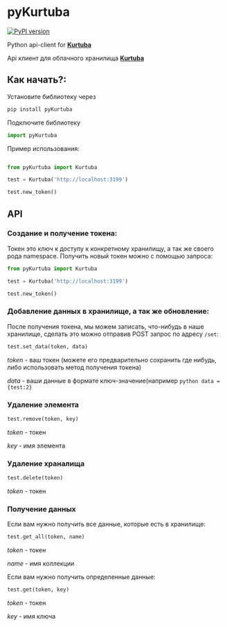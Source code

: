 # pyKurtuba
[![PyPI version](https://badge.fury.io/py/pyKurtuba.svg)](https://pypi.python.org/pypi/pyKurtuba/0.1.1)

Python api-client for [**Kurtuba**](https://github.com/gadzhi/pyKurtuba)

Api клиент для облачного хранилища [**Kurtuba**](https://github.com/gadzhi/pyKurtuba)

## Как начать?:
Установите библиотеку через 
```python
pip install pyKurtuba
```
Подключите библиотеку

```python
import pyKurtuba
```

Пример использования:
```python

from pyKurtuba import Kurtuba

test = Kurtuba('http://localhost:3199')

test.new_token()
```

## API

### Создание и получение токена:

Токен это ключ к доступу к конкретному хранилищу, а так же своего рода namespace.
Получить новый токен можно с помощью запроса:
    
```python
from pyKurtuba import Kurtuba

test = Kurtuba('http://localhost:3199')

test.new_token()
```

### Добавление данных в хранилище, а так же обновление:
После получения токена, мы можем записать, что-нибудь в наше хранилище, сделать это можно отправив POST запрос по адресу `/set`:

```python
test.set_data(token, data)
```
*token* - ваш токен (можете его предварительно сохранить где нибудь, либо использовать метод получения токена)

*data* - ваши данные в формате ключ-значение(например ```python data = {test:2}```

### Удаление элемента

```python
test.remove(token, key)
```

*token* - токен

*key* - имя элемента

### Удаление храналища

```python
test.delete(token)
```

*token* - токен

### Получение данных

Если вам нужно получить все данные, которые есть в хранилище:

```python
test.get_all(token, name)
```
*token* - токен

*name* - имя коллекции

Если вам нужно получить определенные данные:

```python
test.get(token, key)
```
*token* - токен

*key* - имя ключа


